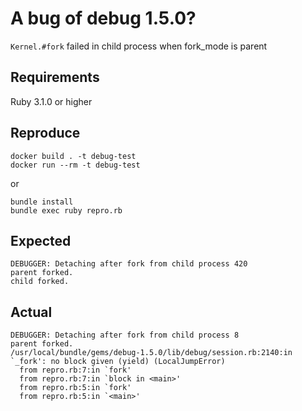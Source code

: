 # A bug of debug 1.5.0?

`Kernel.#fork` failed in child process when fork_mode is parent

## Requirements 

Ruby 3.1.0 or higher

## Reproduce

```
docker build . -t debug-test
docker run --rm -t debug-test
```

or 

```
bundle install
bundle exec ruby repro.rb
```

## Expected

```
DEBUGGER: Detaching after fork from child process 420
parent forked.
child forked.
```

## Actual

```
DEBUGGER: Detaching after fork from child process 8
parent forked.
/usr/local/bundle/gems/debug-1.5.0/lib/debug/session.rb:2140:in `_fork': no block given (yield) (LocalJumpError)
  from repro.rb:7:in `fork'
  from repro.rb:7:in `block in <main>'
  from repro.rb:5:in `fork'
  from repro.rb:5:in `<main>'
```
